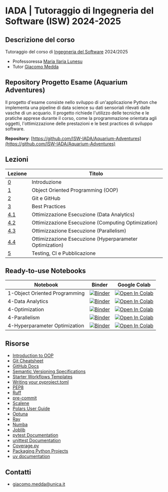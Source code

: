 # IADA | Tutoraggio di Ingegneria del Software (ISW) 2024-2025

<!-- New section -->

## Descrizione del corso

Tutoraggio del corso di [Ingegneria del Software](https://unica.coursecatalogue.cineca.it/insegnamenti/2025/21412/2021/9999/11022) 2024/2025

- Professoressa [Maria Ilaria Lunesu](https://web.unica.it/unica/page/it/mariai_lunesu)
- Tutor [Giacomo Medda](https://jackmedda.github.io)

<!-- New section -->

## Repository Progetto Esame (Aquarium Adventures)

Il progetto d'esame consiste nello sviluppo di un'applicazione Python che implementa una pipeline di data science su dati sensoriali rilevati dalle vasche di un acquario. Il progetto richiede l'utilizzo delle tecniche e le pratiche apprese durante il corso, come la programmazione orientata agli oggetti, l'ottimizzazione delle prestazioni e le best practices di sviluppo software.

**Repository**: [https://github.com/ISW-IADA/Aquarium-Adventures](https://github.com/ISW-IADA/Aquarium-Adventures)

<!-- New section -->

## Lezioni

<div class="scrollable">

| Lezione | Titolo |
|---------|--------|
| [0](https://isw-iada.github.io/Tutoraggio-ISW-IADA-2024-2025/lezioni/0-Introduzione/) | Introduzione  |
| [1](https://github.com/isw-iada/Tutoraggio-ISW-IADA-2024-2025/blob/main/lezioni/1-OOP/oop.ipynb)  | Object Oriented Programming (OOP) |
| [2](https://isw-iada.github.io/Tutoraggio-ISW-IADA-2024-2025/lezioni/2-Git/) | Git e GitHub |
| [3](https://isw-iada.github.io/Tutoraggio-ISW-IADA-2024-2025/lezioni/3-BestPractices/) | Best Practices |
| [4.1](https://github.com/isw-iada/Tutoraggio-ISW-IADA-2024-2025/blob/main/lezioni/4-Optimization/data_analytics.ipynb) | Ottimizzazione Esecuzione (Data Analytics) |
| [4.2](https://github.com/isw-iada/Tutoraggio-ISW-IADA-2024-2025/blob/main/lezioni/4-Optimization/optimization.ipynb) | Ottimizzazione Esecuzione (Computing Optimization) |
| [4.3](https://github.com/isw-iada/Tutoraggio-ISW-IADA-2024-2025/blob/main/lezioni/4-Optimization/parallelism.ipynb) | Ottimizzazione Esecuzione (Parallelism) |
| [4.4](https://github.com/isw-iada/Tutoraggio-ISW-IADA-2024-2025/blob/main/lezioni/4-Optimization/hyperparameter_optimization.ipynb) | Ottimizzazione Esecuzione (Hyperparameter Optimization) |
| [5](https://isw-iada.github.io/Tutoraggio-ISW-IADA-2024-2025/lezioni/5-TestingPublishing/) | Testing, CI e Pubblicazione |

</div>

<!-- New section -->

## Ready-to-use Notebooks

| Notebook    | Binder  | Google Colab |
|--------------------------------|-------------------------------------------|-------------------------|
| 1-Object Oriented Programming  | [![Binder](https://mybinder.org/badge_logo.svg)](https://mybinder.org/v2/gh/isw-iada/Tutoraggio-ISW-IADA-2024-2025/HEAD?filepath=lezioni%2F1-OOP%2Foop.ipynb) | [![Open In Colab](https://colab.research.google.com/assets/colab-badge.svg)](https://colab.research.google.com/github/isw-iada/Tutoraggio-ISW-IADA-2024-2025/blob/main/lezioni/1-OOP/oop.ipynb)
| 4-Data Analytics  | [![Binder](https://mybinder.org/badge_logo.svg)](https://mybinder.org/v2/gh/isw-iada/Tutoraggio-ISW-IADA-2024-2025/HEAD?filepath=lezioni%2F4-Optimization%2Fdata_analytics.ipynb) | [![Open In Colab](https://colab.research.google.com/assets/colab-badge.svg)](https://colab.research.google.com/github/isw-iada/Tutoraggio-ISW-IADA-2024-2025/blob/main/lezioni/4-Optimization/data_analytics.ipynb) |
| 4-Optimization  | [![Binder](https://mybinder.org/badge_logo.svg)](https://mybinder.org/v2/gh/isw-iada/Tutoraggio-ISW-IADA-2024-2025/HEAD?filepath=lezioni%2F4-Optimization%2Foptimization.ipynb) | [![Open In Colab](https://colab.research.google.com/assets/colab-badge.svg)](https://colab.research.google.com/github/isw-iada/Tutoraggio-ISW-IADA-2024-2025/blob/main/lezioni/4-Optimization/optimization.ipynb) |
| 4-Parallelism  | [![Binder](https://mybinder.org/badge_logo.svg)](https://mybinder.org/v2/gh/isw-iada/Tutoraggio-ISW-IADA-2024-2025/HEAD?filepath=lezioni%2F4-Optimization%2Fparallelism.ipynb) | [![Open In Colab](https://colab.research.google.com/assets/colab-badge.svg)](https://colab.research.google.com/github/isw-iada/Tutoraggio-ISW-IADA-2024-2025/blob/main/lezioni/4-Optimization/parallelism.ipynb) |
| 4-Hyperparameter Optimization  | [![Binder](https://mybinder.org/badge_logo.svg)](https://mybinder.org/v2/gh/isw-iada/Tutoraggio-ISW-IADA-2024-2025/HEAD?filepath=lezioni%2F4-Optimization%2Fhyperparameter_optimization.ipynb) | [![Open In Colab](https://colab.research.google.com/assets/colab-badge.svg)](https://colab.research.google.com/github/isw-iada/Tutoraggio-ISW-IADA-2024-2025/blob/main/lezioni/4-Optimization/hyperparameter_optimization.ipynb) |


<!-- New section -->

## Risorse

- [Introduction to OOP](https://www.pythonlikeyoumeanit.com/module_4.html)
- [Git Cheatsheet](https://ndpsoftware.com/git-cheatsheet.html)
- [GitHub Docs](https://docs.github.com/en)
- [Semantic Versioning Specifications](https://semver.org/)
- [Starter Workflows Templates](https://github.com/actions/starter-workflows)
- [Writing your pyproject.toml](https://packaging.python.org/en/latest/guides/writing-pyproject-toml/)
- [PEP8](https://peps.python.org/pep-0008)
- [Ruff](https://docs.astral.sh/ruff/)
- [pre-commit](https://pre-commit.com/)
- [Scalene](https://github.com/plasma-umass/scalene)
- [Polars User Guide](https://docs.pola.rs/)
- [Optuna](https://optuna.org/)
- [Ray](https://www.ray.io/)
- [Numba](https://numba.pydata.org/)
- [Joblib](https://joblib.readthedocs.io/en/stable/)
- [pytest Documentation](https://docs.pytest.org/)
- [unittest Documentation](https://docs.python.org/3/library/unittest.html)
- [Coverage.py](https://coverage.readthedocs.io/)
- [Packaging Python Projects](https://packaging.python.org/tutorials/packaging-projects/)
- [uv documentation](https://docs.astral.sh/uv/)

<!-- New section -->

## Contatti

- [giacomo.medda@unica.it](mailto:giacomo.medda@unica.it)
